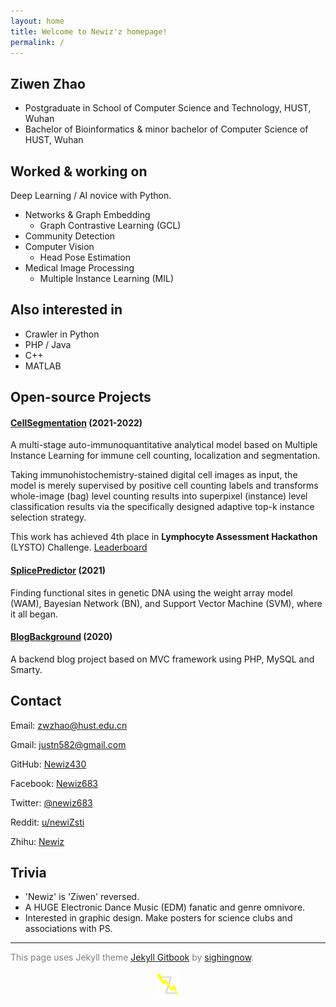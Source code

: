 ```yaml
---
layout: home
title: Welcome to Newiz'z homepage!
permalink: /
---
```


## Ziwen Zhao

* Postgraduate in School of Computer Science and Technology, HUST, Wuhan
* Bachelor of Bioinformatics & minor bachelor of Computer Science of HUST, Wuhan

## Worked & working on

Deep Learning / AI novice with Python.

* Networks & Graph Embedding
  * Graph Contrastive Learning (GCL)
* Community Detection
* Computer Vision
  * Head Pose Estimation
* Medical Image Processing
  * Multiple Instance Learning (MIL)

## Also interested in

* Crawler in Python
* PHP / Java
* C++
* MATLAB

## Open-source Projects

#### [CellSegmentation](https://github.com/Newiz430/CellSegmentation) (2021-2022)

A multi-stage auto-immunoquantitative analytical model based on Multiple Instance Learning for immune cell counting, localization and segmentation. 

Taking immunohistochemistry-stained digital cell images as input, the model is merely supervised by positive cell counting labels and transforms whole-image (bag) level counting results into superpixel (instance) level classification results via the specifically designed adaptive top-k instance selection strategy.

This work has achieved 4th place in **Lymphocyte Assessment Hackathon** (LYSTO) Challenge. [Leaderboard](https://lysto.grand-challenge.org/evaluation/challenge/leaderboard/)

#### [SplicePredictor](https://github.com/Newiz430/SplicePredictor) (2021)

Finding functional sites in genetic DNA using the weight array model (WAM), Bayesian Network (BN), and Support Vector Machine (SVM), where it all began. 

#### [BlogBackground](https://github.com/Newiz430/BlogBackground) (2020)

A backend blog project based on MVC framework using PHP, MySQL and Smarty. 

## Contact

Email: zwzhao@hust.edu.cn

Gmail: justn582@gmail.com

GitHub: [Newiz430](https://github.com/Newiz430)

Facebook: [Newiz683](https://www.facebook.com/Newiz683)

Twitter: [@newiz683](https://twitter.com/newiz683)

Reddit: [u/newiZsti](https://www.reddit.com/user/newiZsti?utm_medium=android_app&utm_source=share)

Zhihu: [Newiz](https://www.zhihu.com/people/just-now-18)

## Trivia

* 'Newiz' is 'Ziwen' reversed.
* A HUGE Electronic Dance Music (EDM) fanatic and genre omnivore.
* Interested in graphic design. Make posters for science clubs and associations with PS. 

---

<font color=grey>
This page uses Jekyll theme <a href='http://jekyllthemes.org/themes/gitbook/'>Jekyll Gitbook</a> by <a href='https://github.com/sighingnow'>sighingnow</a>.
</font>

<br/>
<br/>

<div align=center>
<img src="assets/figure/logo.png" style="zoom:10%;" />
</div>
